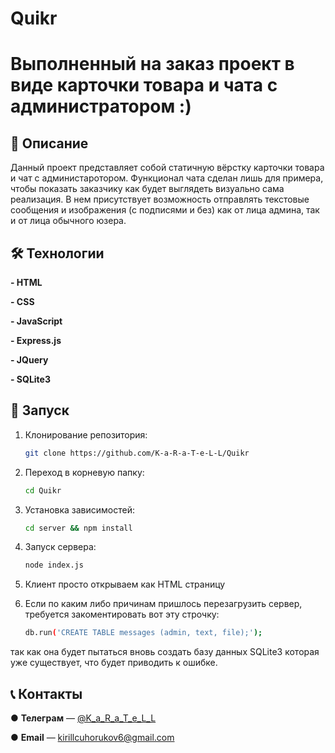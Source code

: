 # Quikr

# Выполненный на заказ проект в виде карточки товара и чата с администратором :)

## 📖 Описание

Данный проект представляет собой статичную вёрстку карточки товара и чат с администаротором. Функционал чата сделан лишь для примера, чтобы показать заказчику как будет выглядеть визуально сама реализация. В нем присутствует возможность отправлять текстовые сообщения и изображения (с подписями и без) как от лица админа, так и от лица обычного юзера.

## 🛠️ Технологии

**- HTML**

**- CSS**

**- JavaScript**

**- Express.js**

**- JQuery**

**- SQLite3**

## 🚀 Запуск

1. Клонирование репозитория:
   ```bash
   git clone https://github.com/K-a-R-a-T-e-L-L/Quikr

2. Переход в корневую папку:
   ```bash
   cd Quikr

3. Установка зависимостей:
   ```bash
   cd server && npm install

4. Запуск сервера:
   ```bash
   node index.js

5. Клиент просто открываем как HTML страницу

6. Если по каким либо причинам пришлось перезагрузить сервер, требуется закоментировать вот эту строчку:
   ```bash
   db.run('CREATE TABLE messages (admin, text, file);');
так как она будет пытаться вновь создать базу данных SQLite3 которая уже существует, что будет приводить к ошибке.

## 📞 Контакты
   ● **Телеграм** — [@K_a_R_a_T_e_L_L](https://t.me/K_a_R_a_T_e_L_L)
   
   ● **Email** — kirillcuhorukov6@gmail.com

